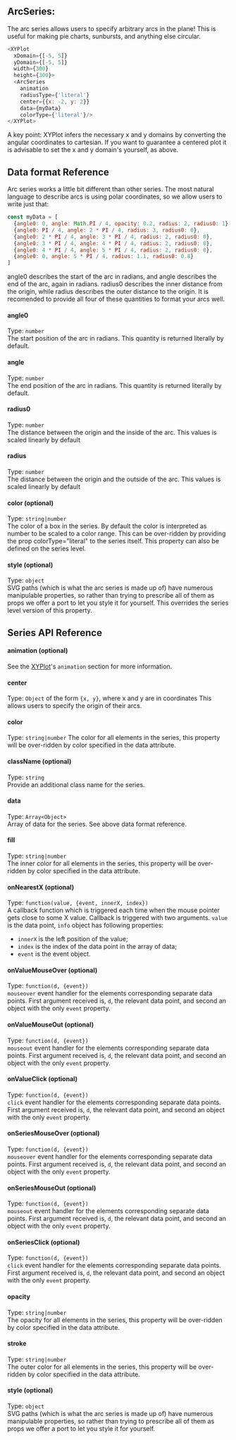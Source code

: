 ## ArcSeries:

<!-- INJECT:"ArcSeriesExample" -->

The arc series allows users to specify arbitrary arcs in the plane! This is useful for making pie charts, sunbursts, and anything else circular.

```javascript
<XYPlot
  xDomain={[-5, 5]}
  yDomain={[-5, 5]}
  width={300}
  height={300}>
  <ArcSeries
    animation
    radiusType={'literal'}
    center={{x: -2, y: 2}}
    data={myData}
    colorType={'literal'}/>
</XYPlot>
```

A key point: XYPlot infers the necessary x and y domains by converting the angular coordinates to cartesian. If you want to guarantee a centered plot it is advisable to set the x and y domain's yourself, as above.

## Data format Reference

Arc series works a little bit different than other series. The most natural language to describe arcs is using polar coordinates, so we allow
users to write just that:

```javascript
const myData = [
  {angle0: 0, angle: Math.PI / 4, opacity: 0.2, radius: 2, radius0: 1},
  {angle0: PI / 4, angle: 2 * PI / 4, radius: 3, radius0: 0},
  {angle0: 2 * PI / 4, angle: 3 * PI / 4, radius: 2, radius0: 0},
  {angle0: 3 * PI / 4, angle: 4 * PI / 4, radius: 2, radius0: 0},
  {angle0: 4 * PI / 4, angle: 5 * PI / 4, radius: 2, radius0: 0},
  {angle0: 0, angle: 5 * PI / 4, radius: 1.1, radius0: 0.8}
]
```

angle0 describes the start of the arc in radians, and angle describes the end of the arc, again in radians. radius0 describes the inner distance from the origin, while radius describes the outer distance to the origin. It is recomended to provide all four of these quantities to format your arcs well.

#### angle0
Type: `number`  
The start position of the arc in radians. This quantity is returned literally by default.

#### angle
Type: `number`  
The end position of the arc in radians. This quantity is returned literally by default.

#### radius0
Type: `number`  
The distance between the origin and the inside of the arc. This values is scaled linearly by default

#### radius
Type: `number`    
The distance between the origin and the outside of the arc. This values is scaled linearly by default

#### color (optional)
Type: `string|number`  
The color of a box in the series. By default the color is interpreted as number to be scaled to a color range. This can be over-ridden by providing the prop colorType="literal" to the series itself. This property can also be defined on the series level.

#### style (optional)
Type: `object`  
SVG paths (which is what the arc series is made up of) have numerous manipulable properties, so rather than trying to prescribe all of them as props we offer a port to let you style it for yourself. This overrides the series level version of this property.

<!-- INJECT:"ClockExample" -->

## Series API Reference

#### animation (optional)  
See the [XYPlot](xy-plot.md)'s `animation` section for more information.

#### center  
Type: `Object` of the form `{x, y}`, where x and y are in coordinates
This allows users to specify the origin of their arcs.

#### color  
Type: `string|number`
The color for all elements in the series, this property will be over-ridden by color specified in the data attribute.

#### className (optional)
Type: `string`  
Provide an additional class name for the series.

#### data
Type: `Array<Object>`  
Array of data for the series. See above data format reference.

#### fill
Type: `string|number`  
The inner color for all elements in the series, this property will be over-ridden by color specified in the data attribute.

#### onNearestX (optional)
Type: `function(value, {event, innerX, index})`   
A callback function which is triggered each time when the mouse pointer gets close to some X value.
Callback is triggered with two arguments. `value` is the data point, `info` object has following properties:
- `innerX` is the left position of the value;
- `index` is the index of the data point in the array of data;
- `event` is the event object.

#### onValueMouseOver (optional)
Type: `function(d, {event})`    
`mouseover` event handler for the elements corresponding separate data points. First argument received is, `d`, the relevant data point, and second an object with the only `event` property.

#### onValueMouseOut (optional)
Type: `function(d, {event})`  
`mouseout` event handler for the elements corresponding separate data points. First argument received is, `d`, the relevant data point, and second an object with the only `event` property.  

#### onValueClick (optional)
Type: `function(d, {event})`    
`click` event handler for the elements corresponding separate data points. First argument received is, `d`, the relevant data point, and second an object with the only `event` property.  

#### onSeriesMouseOver (optional)
Type: `function(d, {event})`    
`mouseover` event handler for the elements corresponding separate data points. First argument received is, `d`, the relevant data point, and second an object with the only `event` property.

#### onSeriesMouseOut (optional)
Type: `function(d, {event})`    
`mouseout` event handler for the elements corresponding separate data points. First argument received is, `d`, the relevant data point, and second an object with the only `event` property.  

#### onSeriesClick (optional)
Type: `function(d, {event})`    
`click` event handler for the elements corresponding separate data points. First argument received is, `d`, the relevant data point, and second an object with the only `event` property.  

#### opacity
Type: `string|number`  
The opacity for all elements in the series, this property will be over-ridden by color specified in the data attribute.

#### stroke
Type: `string|number`  
The outer color for all elements in the series, this property will be over-ridden by color specified in the data attribute.

#### style (optional)
Type: `object`  
SVG paths (which is what the arc series is made up of) have numerous manipulable properties, so rather than trying to prescribe all of them as props we offer a port to let you style it for yourself.
